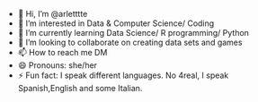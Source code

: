 - 👋 Hi, I’m @arletttte
- 👀 I’m interested in Data & Computer Science/ Coding
- 🌱 I’m currently learning Data Science/ R programming/ Python
- 💞️ I’m looking to collaborate on creating data sets and games
- 📫 How to reach me DM
- 😄 Pronouns: she/her
- ⚡ Fun fact: I speak different languages. No 4real, I speak Spanish,English and some Italian.

<!---
arletttte/arletttte is a ✨ special ✨ repository because its `README.md` (this file) appears on your GitHub profile.
You can click the Preview link to take a look at your changes.
--->
